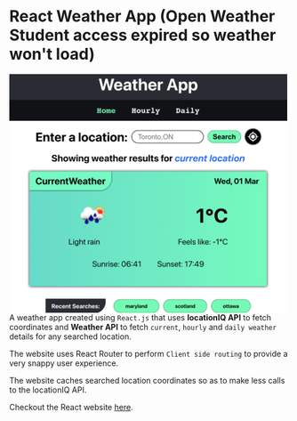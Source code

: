 # React Weather App (Open Weather Student access expired so weather won't load)
<img src="/public/react-weather.png" align="left" width="500" alt="screenshot of react website">

A weather app created using `React.js` that uses **locationIQ API** to fetch coordinates and **Weather API** to fetch `current`, `hourly` and `daily weather` details for any searched location.

The website uses React Router to perform `Client side routing` to provide a very snappy user experience.

The website caches searched location coordinates so as to make less calls to the locationIQ API.

Checkout the React website [here](https://react-weather-app-roan-one.vercel.app/#/home).
